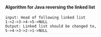 #### Algorithm for Java reversing the linked list

    input: Head of following linked list 
    1->2->3->4->5->NULL 
    Output: Linked list should be changed to, 
    5->4->3->2->1->NULL


